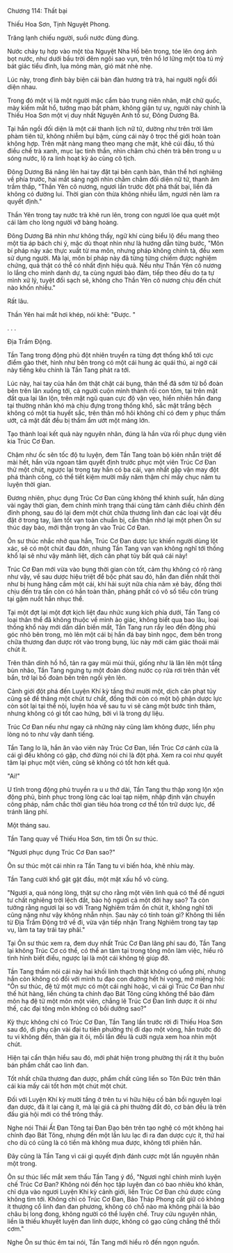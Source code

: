 




Chương 114: Thất bại


Thiếu Hoa Sơn, Tịnh Nguyệt Phong.

Trăng lạnh chiếu người, suối nước đùng đùng.

Nước chảy tụ hợp vào một tòa Nguyệt Nha Hồ bên trong, tóe lên óng ánh bọt nước, như dưới bầu trời đêm ngôi sao vụn, trên hồ lơ lửng một tòa tú mỹ bát giác tiểu đình, lụa mỏng màn, gió mát nhè nhẹ.

Lúc này, trong đình bày biện cái bàn đàn hương trà trà, hai người ngồi đối diện nhau.

Trong đó một vị là một người mặc cẩm bào trung niên nhân, mặt chữ quốc, mày kiếm mắt hổ, tướng mạo bất phàm, không giận tự uy, người này chính là Thiếu Hoa Sơn một vị duy nhất Nguyên Anh tổ sư, Đông Dương Bá.

Tại hắn ngồi đối diện là một cái thanh lịch nữ tử, dường như trên trời lâm phàm tiên tử, không nhiễm bụi bặm, cùng cái này ô trọc thế giới hoàn toàn không hợp. Trên mặt nàng mang theo mạng che mặt, khẽ cúi đầu, tố thủ điều chế trà xanh, mục lạc tinh thần, nhìn chăm chú chén trà bên trong u u sóng nước, lộ ra linh hoạt kỳ ảo cùng cô tịch.

Đông Dương Bá nâng lên hai tay đặt tại bên cạnh bàn, thân thể hơi nghiêng về phía trước, hai mắt sáng ngời nhìn chằm chằm đối diện nữ tử, thanh âm trầm thấp, "Thần Yên cô nương, ngươi lần trước đột phá thất bại, liền đã không có đường lui. Thời gian còn thừa không nhiều lắm, ngươi nên làm ra quyết định."

Thần Yên trong tay nước trà khẽ run lên, trong con ngươi lóe qua quét một cái làm cho lòng người vỡ bàng hoàng.

Đông Dương Bá nhìn như không thấy, ngữ khí cùng biểu lộ đều mang theo một tia áp bách chi ý, mặc dù thoạt nhìn như là hướng dẫn từng bước, "Môn bí pháp này xác thực xuất từ ma môn, nhưng pháp không chính tà, đều xem sử dụng người. Mà lại, môn bí pháp này đã từng từng chiếm được nghiệm chứng, quả thật có thể có nhất định hiệu quả. Nếu như Thần Yên cô nương lo lắng cho mình danh dự, ta cùng ngươi bảo đảm, tiếp theo đều do ta tự mình xử lý, tuyệt đối sạch sẽ, không cho Thần Yên cô nương chịu đến chút nào khốn nhiễu."

Rất lâu.

Thần Yên hai mắt hơi khép, nói khẽ: "Được. "

. . .

Địa Trầm Động.

Tần Tang trong động phủ đột nhiên truyền ra từng đợt thống khổ tới cực điểm gào thét, hình như bên trong có một cái hung ác quái thú, ai ngờ cái này tiếng kêu chính là Tần Tang phát ra tới.

Lúc này, hai tay của hắn ôm thật chặt cái bụng, thân thể đã sớm từ bồ đoàn bên trên lăn xuống tới, cả người cuộn mình thành rồi con tôm, tại trên mặt đất qua lại lăn lộn, trên mặt ngũ quan cực độ vặn vẹo, hiển nhiên hắn đang tại thường nhân khó mà chịu đựng trong thống khổ, sắc mặt trắng bệch không có một tia huyết sắc, trên thân mồ hôi không chỉ có đem y phục thấm ướt, cả mặt đất đều bị thấm ẩm ướt một mảng lớn.

Tạo thành loại kết quả này nguyên nhân, đúng là hắn vừa rồi phục dụng viên kia Trúc Cơ Đan.

Chậm như ốc sên tốc độ tu luyện, đem Tần Tang toàn bộ kiên nhẫn triệt để mài hết, hắn vừa ngoan tâm quyết định trước phục một viên Trúc Cơ Đan thử một chút, ngược lại trong tay hắn có ba cái, vạn nhất gặp vận may đột phá thành công, có thể tiết kiệm mười mấy năm thậm chí mấy chục năm tu luyện thời gian.

Đương nhiên, phục dụng Trúc Cơ Đan cũng không thể khinh suất, hắn dùng vài ngày thời gian, đem chính mình trạng thái cùng tâm cảnh điều chỉnh đến đỉnh phong, sau đó lại đem một chút chữa thương linh đan các loại vật đều đặt ở trong tay, làm tốt vạn toàn chuẩn bị, cẩn thận nhớ lại một phen Ôn sư thúc dạy bảo, mới thận trọng ăn vào Trúc Cơ Đan.

Ôn sư thúc nhắc nhở qua hắn, Trúc Cơ Đan dược lực khiến người dùng lột xác, sẽ có một chút đau đớn, nhưng Tần Tang vạn vạn không nghĩ tới thống khổ lại sẽ như vậy mãnh liệt, dịch cân phạt tủy bất quá cái này!

Trúc Cơ Đan mới vừa vào bụng thời gian còn tốt, cảm thụ không có rõ ràng như vậy, về sau dược hiệu triệt để bộc phát sau đó, hắn đan điền nhất thời như bị hung hăng cầm một cái, khí hải suýt nữa chia năm xẻ bảy, đồng thời chịu đến tra tấn còn có hắn toàn thân, phảng phất có vô số tiểu côn trùng tại gặm nuốt hắn nhục thể.

Tại một đợt lại một đợt kịch liệt đau nhức xung kích phía dưới, Tần Tang có loại thân thể đã không thuộc về mình ảo giác, không biết qua bao lâu, loại thống khổ này mới dần dần biến mất, Tần Tang run rẩy leo đến động phủ góc nhỏ bên trong, mò lên một cái bị hắn đá bay bình ngọc, đem bên trong chữa thương đan dược rót vào trong bụng, lúc này mới cảm giác thoải mái chút ít.

Trên thân dính hồ hồ, tản ra gay mũi mùi thúi, giống như là lăn lên một tầng bùn nhão, Tần Tang ngưng tụ một đoàn dòng nước cọ rửa rơi trên thân vết bẩn, trở lại bồ đoàn bên trên ngồi yên lên.

Cảnh giới đột phá đến Luyện Khí kỳ tầng thứ mười một, dịch cân phạt tủy cũng sẽ đề thăng một chút tư chất, đồng thời còn có một bộ phận dược lực còn sót lại tại thể nội, luyện hóa về sau tu vi sẽ càng một bước tinh thâm, nhưng không có gì tốt cao hứng, bởi vì là trong dự liệu.

Trúc Cơ Đan nếu như ngay cả những này cũng làm không được, liền phụ lòng nó to như vậy danh tiếng.

Tần Tang lo là, hắn ăn vào viên này Trúc Cơ Đan, liền Trúc Cơ cánh cửa là cái gì đều không có gặp, chớ đừng nói chi là đột phá. Xem ra coi như quyết tâm lại phục một viên, cũng sẽ không có tốt hơn kết quả.

"Ai!"

U tĩnh trong động phủ truyền ra u u thở dài, Tần Tang thu thập xong lộn xộn động phủ, bình phục trong lòng các loại tạp niệm, nhập định vận chuyển công pháp, nắm chắc thời gian tiêu hóa trong cơ thể tồn trữ dược lực, để tránh lãng phí.

Một tháng sau.

Tần Tang quay về Thiếu Hoa Sơn, tìm tới Ôn sư thúc.

"Ngươi phục dụng Trúc Cơ Đan sao?"

Ôn sư thúc một cái nhìn ra Tần Tang tu vi biến hóa, khẽ nhíu mày.

Tần Tang cười khổ gật gật đầu, một mặt xấu hổ vô cùng.

"Ngươi a, quá nóng lòng, thật sự cho rằng một viên linh quả có thể để ngươi tư chất nghiêng trời lệch đất, bảo hộ ngươi cả một đời hay sao? Ta còn tưởng rằng ngươi lại so với Trang Nghiêm trầm ổn chút ít, không nghĩ tới cũng nặng như vậy không nhẫn nhịn. Sau này có tính toán gì? Không thì liền từ Địa Trầm Động trở về đi, vừa vặn tiếp nhận Trang Nghiêm trong tay tạp vụ, làm ta tay trái tay phải."

Tại Ôn sư thúc xem ra, đem duy nhất Trúc Cơ Đan lãng phí sau đó, Tần Tang lại không Trúc Cơ có thể, có thể an tâm tại trong tông môn làm việc, hiểu rõ tình hình biết điều, ngược lại là một cái không tệ giúp đỡ.

Tần Tang thầm nói cái này hai khối linh thạch thật không có uổng phí, nhưng hắn còn không có đối với mình tu đạo con đường hết hi vọng, mở miệng hỏi: "Ôn sư thúc, đệ tử một mực có một cái nghi hoặc, vì cái gì Trúc Cơ Đan như thế hút hàng, liền chúng ta chính đạo Bát Tông cũng không thể bảo đảm môn hạ đệ tử một môn một viên, chẳng lẽ Trúc Cơ Đan linh dược ít ỏi như thế, các đại tông môn không có bồi dưỡng sao?"

Kỳ thực không chỉ có Trúc Cơ Đan, Tần Tang lần trước rời đi Thiếu Hoa Sơn sau đó, đi phụ cận vài đại tu tiên phường thị đi dạo một vòng, hắn trước đó tu vi không đến, thân gia ít ỏi, mỗi lần đều là cưỡi ngựa xem hoa nhìn một chút.

Hiện tại cẩn thận hiểu sau đó, mới phát hiện trong phường thị rất ít thụ buôn bán phẩm chất cao linh đan.

Tốt nhất chữa thương đan dược, phẩm chất cũng liền so Tôn Đức trên thân cái kia mấy cái tốt hơn một chút một chút.

Đối với Luyện Khí kỳ mười tầng ở trên tu vi hữu hiệu cố bản bồi nguyên loại đan dược, đã ít lại càng ít, mà lại giá cả phi thường đắt đỏ, cơ bản đều là trên đấu giá hội mới có thể trông thấy.

Nghe nói Thái Ất Đan Tông tại Đan Đạo bên trên tạo nghệ có một không hai chính đạo Bát Tông, nhưng đến một lần lưu lạc đi ra đan dược cực ít, thứ hai cho dù có cũng là có tiền mà không mua được, không tới phiên hắn.

Đây cũng là Tần Tang vì cái gì quyết định đánh cược một lần nguyên nhân một trong.

Ôn sư thúc liếc mắt xem thấu Tần Tang ý đồ, "Ngươi nghĩ chính mình luyện chế Trúc Cơ Đan? Không nói đến học tập luyện đan có bao nhiêu khó khăn, chỉ dựa vào ngươi Luyện Khí kỳ cảnh giới, liền Trúc Cơ Đan chủ dược cũng không tìm tới. Không chỉ có Trúc Cơ Đan, Bảo Tháp Phong cất giữ có không ít thượng cổ linh đan đan phương, không có chỗ nào mà không phải là bảo châu bị long đong, không người có thể luyện chế. Truy cứu nguyên nhân, liền là thiếu khuyết luyện đan linh dược, không có gạo cũng chẳng thể thổi cơm."

Nghe Ôn sư thúc êm tai nói, Tần Tang mới hiểu rõ đến ngọn nguồn.




